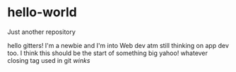 # hello-world
Just another repository

hello gitters!
I'm a newbie and I'm into Web dev atm still thinking on app dev too.
I think this should be the start of something big 
yahoo!
whatever closing tag used in git *winks*
